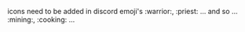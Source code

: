 icons need to be added in discord emoji's
:warrior:, :priest: ... and so ...
:mining:, :cooking: ...
